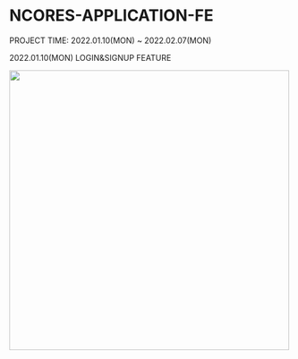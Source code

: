 # NCORES-APPLICATION-FE
PROJECT TIME: 2022.01.10(MON) ~ 2022.02.07(MON)


2022.01.10(MON)
LOGIN&SIGNUP FEATURE


<img src="https://user-images.githubusercontent.com/77526745/148815454-a29100cf-2e5a-4cae-bae6-bcb3ed1a3b80.png" height="500px"/>

